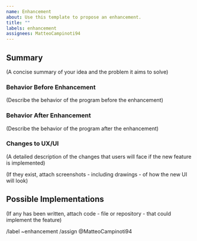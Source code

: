 ```yaml
---
name: Enhancement
about: Use this template to propose an enhancement.
title: ""
labels: enhancement
assignees: MatteoCampinoti94
---
```


## Summary

(A concise summary of your idea and the problem it aims to solve)

### Behavior Before Enhancement

(Describe the behavior of the program before the enhancement)

### Behavior After Enhancement

(Describe the behavior of the program after the enhancement)

### Changes to UX/UI

(A detailed description of the changes that users will face if the new feature is implemented)

(If they exist, attach screenshots - including drawings - of how the new UI will look)

## Possible Implementations

(If any has been written, attach code - file or repository - that could implement the feature)

/label ~enhancement
/assign @MatteoCampinoti94